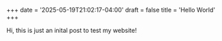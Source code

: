 +++
date = '2025-05-19T21:02:17-04:00'
draft = false
title = 'Hello World'
+++

Hi, this is just an inital post to test my website!

